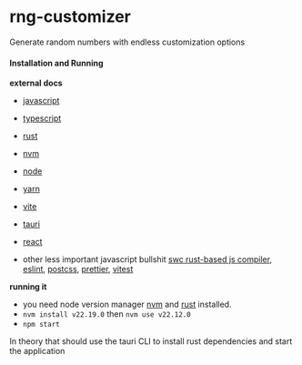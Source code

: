 # rng-customizer

Generate random numbers with endless customization options

#### Installation and Running
**external docs**
- [javascript](https://developer.mozilla.org/en-US/docs/Web/JavaScript)
- [typescript](https://www.typescriptlang.org/docs/)
- [rust](https://doc.rust-lang.org/std/)
- [nvm](https://github.com/nvm-sh/nvm)
- [node](https://nodejs.org/docs/latest/api/)
- [yarn](https://yarnpkg.com/getting-started)
- [vite](https://vite.dev/guide/)
- [tauri](https://v2.tauri.app/)
- [react](https://react.dev/)

- other less important javascript bullshit [swc rust-based js compiler](https://swc.rs/), [eslint](https://eslint.org/docs/latest/), [postcss](https://postcss.org/), [prettier](https://prettier.io/docs/en/), [vitest](https://vitest.dev/api/)

**running it**
- you need node version manager [nvm](https://github.com/nvm-sh/nvm) and [rust](https://doc.rust-lang.org/std/) installed.
- `nvm install v22.19.0` then `nvm use v22.12.0`
- `npm start`

In theory that should use the tauri CLI to install rust dependencies and start the application
